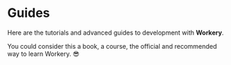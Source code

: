 # Guides

Here are the tutorials and advanced guides to development with **Workery**.

You could consider this a book, a course, the official and recommended way to learn Workery. 😎
